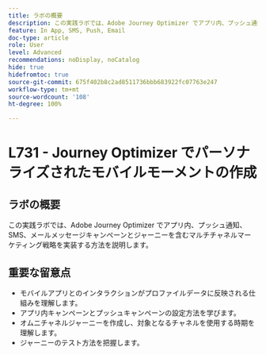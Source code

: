 ```yaml
---
title: ラボの概要
description: この実践ラボでは、Adobe Journey Optimizer でアプリ内、プッシュ通知、SMS、メールメッセージキャンペーンとジャーニーを含むマルチチャネルマーケティング戦略を実装する方法を説明します。
feature: In App, SMS, Push, Email
doc-type: article
role: User
level: Advanced
recommendations: noDisplay, noCatalog
hide: true
hidefromtoc: true
source-git-commit: 675f402b8c2ad8511736bbb683922fc07763e247
workflow-type: tm+mt
source-wordcount: '108'
ht-degree: 100%

---
```



# L731 - Journey Optimizer でパーソナライズされたモバイルモーメントの作成

## ラボの概要

この実践ラボでは、Adobe Journey Optimizer でアプリ内、プッシュ通知、SMS、メールメッセージキャンペーンとジャーニーを含むマルチチャネルマーケティング戦略を実装する方法を説明します。

## 重要な留意点

* モバイルアプリとのインタラクションがプロファイルデータに反映される仕組みを理解します。
* アプリ内キャンペーンとプッシュキャンペーンの設定方法を学びます。
* オムニチャネルジャーニーを作成し、対象となるチャネルを使用する時期を理解します。
* ジャーニーのテスト方法を把握します。
